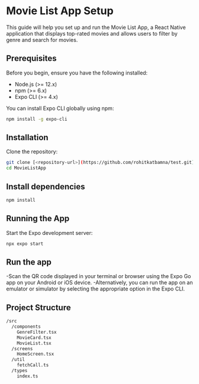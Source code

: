 # Movie List App Setup

This guide will help you set up and run the Movie List App, a React Native application that displays top-rated movies and allows users to filter by genre and search for movies.

## Prerequisites

Before you begin, ensure you have the following installed:

- Node.js (>= 12.x)
- npm (>= 6.x)
- Expo CLI (>= 4.x)

You can install Expo CLI globally using npm:

```bash
npm install -g expo-cli
``` 

## Installation

Clone the repository:
```bash
git clone [<repository-url>](https://github.com/rohitkatbamna/test.git)
cd MovieListApp
```

## Install dependencies

```bash
npm install
```

## Running the App
Start the Expo development server:

```bash
npx expo start
```
## Run the app

-Scan the QR code displayed in your terminal or browser using the Expo Go app on your Android or iOS device.
-Alternatively, you can run the app on an emulator or simulator by selecting the appropriate option in the Expo CLI.

## Project Structure

```bash
/src
  /components
    GenreFilter.tsx
    MovieCard.tsx
    MovieList.tsx
  /screens
    HomeScreen.tsx
  /util
    fetchCall.ts
  /types
    index.ts
```
